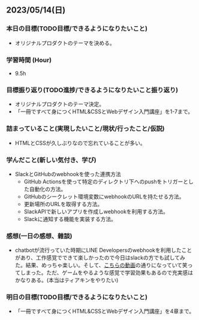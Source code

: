 ## 2023/05/14(日)

### 本日の目標(TODO目標/できるようになりたいこと)

- オリジナルプロダクトのテーマを決める。

### 学習時間 (Hour)

- 9.5h

### 目標振り返り(TODO進捗/できるようになりたいこと振り返り)

- オリジナルプロダクトのテーマ決定。
- 「一冊ですべて身につくHTML&CSSとWebデザイン入門講座」を1-7まで。

### 詰まっていること(実現したいこと/現状/行ったこと/仮説)

- HTMLとCSSが久しぶりなので忘れていることが多い。

### 学んだこと(新しい気付き、学び)

- SlackとGitHubのwebhookを使った連携方法
  - GitHub Actionsを使って特定のディレクトリ下へのpushをトリガーとした自動化の方法。
  - GitHubのシークレット環境変数にwebhookのURLを持たせる方法。
  - 更新場所のURLを取得する方法。
  - SlackAPIで新しいアプリを作成しwebhookを利用する方法。
  - Slackに通知する機能を実装する方法。

### 感想(一日の感想、雜談)

- chatbotが流行っていた時期にLINE Developersのwebhookを利用したことがあり、工作感覚でできて楽しかったので今日はslackの方でも試してみた。結果、めっちゃ楽しい。そして、[こちらの動画](https://www.youtube.com/shorts/8e7aepbk-1E)の通りになっていて笑ってしまった。ただ、ゲームをやるような感覚で学習効果もあるので充実感はかなりある。(本当はティアキンをやりたい)

### 明日の目標(TODO目標/できるようになりたいこと)

- 「一冊ですべて身につくHTML&CSSとWebデザイン入門講座」を4章まで。
